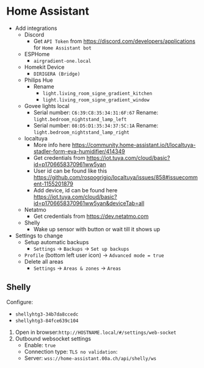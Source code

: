 # Home Assistant

- Add integrations
  - Discord
    - Get `API Token` from <https://discord.com/developers/applications> for `Home Assistant bot`
  - ESPHome
    - `airgradient-one.local`
  - Homekit Device
    - `DIRIGERA (Bridge)`
  - Philips Hue
    - Rename
      - `light.living_room_signe_gradient_kitchen`
      - `light.living_room_signe_gradient_window`
  - Govee lights local
    - Serial number: `C6:39:C8:35:34:31:6F:67`
      Rename: `light.bedroom_nightstand_lamp_left`
    - Serial number: `08:D5:D1:35:34:37:5C:1A`
      Rename: `light.bedroom_nightstand_lamp_right`
  - localtuya
    - More info here <https://community.home-assistant.io/t/localtuya-stadler-form-eva-humidifier/414349>
    - Get credentials from <https://iot.tuya.com/cloud/basic?id=p1706658370961ww5yan>
    - User id can be found like this <https://github.com/rospogrigio/localtuya/issues/858#issuecomment-1155201879>
    - Add device, id can be found here <https://iot.tuya.com/cloud/basic?id=p1706658370961ww5yan&deviceTab=all>
  - Netatmo
    - Get credentials from <https://dev.netatmo.com>
  - Shelly
    - Wake up sensor with button or wait till it shows up
- Settings to change
  - Setup automatic backups
    - `Settings` -> `Backups` -> `Set up backups`
  - `Profile` (bottom left user icon) -> `Advanced mode = true`
  - Delete all areas
    - `Settings` -> `Areas & zones` -> `Areas`

## Shelly

Configure:

- `shellyhtg3-34b7da8ccedc`
- `shellyhtg3-84fce639c104`

1. Open in browser:`http://HOSTNAME.local/#/settings/web-socket`
2. Outbound websocket settings
   - Enable: `true`
   - Connection type: `TLS no validation`:
   - Server: `wss://home-assistant.00a.ch/api/shelly/ws`
